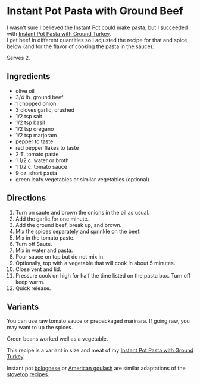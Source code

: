 [Instant Pot]: ../indices/instantPot.html
[quick]: ../indices/quick.html

# Instant Pot Pasta with Ground Beef

I wasn't sure I believed the Instant Pot could make pasta, but I succeeded with [Instant Pot Pasta with Ground Turkey](../ipTurkeyPasta.md).  
I get beef in different quantities so I adjusted the recipe for that and spice, below (and for the flavor of cooking the pasta in the sauce).

Serves 2.

## Ingredients

* olive oil
* 3/4 lb. ground beef
* 1 chopped onion
* 3 cloves garlic, crushed
* 1/2 tsp salt
* 1/2 tsp basil
* 1/2 tsp oregano
* 1/2 tsp marjoram
* pepper to taste
* red pepper flakes to taste
* 2 T. tomato paste
* 1 1/2 c. water or broth
* 1 1/2 c. tomato sauce
* 9 oz. short pasta
* green leafy vegetables or similar vegetables (optional)

## Directions

1. Turn on saute and brown the onions in the oil as usual.
2. Add the garlic for one minute.
3. Add the ground beef, break up, and brown.
4. Mix the spices separately and sprinkle on the beef.
5. Mix in the tomato paste.
6. Turn off Saute.
7. Mix in water and pasta.
8. Pour sauce on top but do not mix in.
9. Optionally, top with a vegetable that will cook in about 5 minutes.
10. Close vent and lid.
11. Pressure cook on high for half the time listed on the pasta box.  Turn off keep warm.
12. Quick release.

## Variants

You can use raw tomato sauce or prepackaged marinara.  If going raw, you may want to up the spices.

Green beans worked well as a vegetable.

This recipe is a variant in size and meat of my [Instant Pot Pasta with Ground Turkey](../ipTurkeyPasta.md).

Instant pot [bolognese](https://www.pressurecookrecipes.com/instant-pot-spaghetti-bolognese/) or [American goulash](https://spicecravings.com/instant-pot-goulash-recipe) are similar adaptations of the [stovetop](../pasta/bolognese.md) [recipes](../pasta/chopsuey.md).
